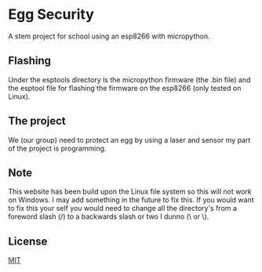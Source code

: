 # Egg Security
A stem project for school using an esp8266 with micropython.

## Flashing
Under the esptools directory is the micropython firmware (the .bin file) and the esptool file for flashing the firmware on the esp8266 (only tested on Linux).

## The project
We (our group) need to protect an egg by using a laser and sensor my part of the project is programming.

## Note
This website has been build upon the Linux file system so this will not work on Windows. I may add something in the future to fix this. If you would want to fix this your self you would need to change all the directory's from a foreword slash (/) to a backwards slash or two I dunno (\ or \\).

## License
[MIT](https://choosealicense.com/licenses/mit/)
